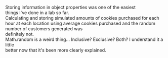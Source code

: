 Storing information in object properties was one of the easiest  
things I've done in a lab so far.  
Calculating and storing simulated amounts of cookies purchased for each hour at each location using average cookies purchased and the random number of customers generated was  
definitely not.  
Math.random is a weird thing... Inclusive? Exclusive? Both? I understand it a little  
better now that it's been more clearly explained.  
